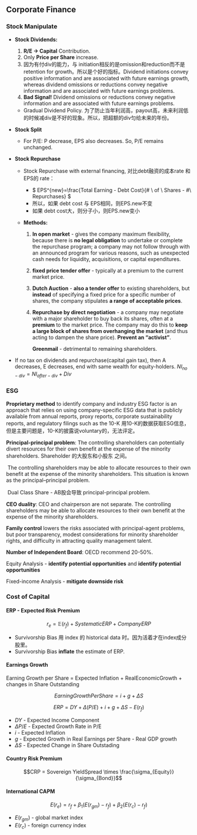 ## Corporate Finance

### Stock Manipulate

- **Stock Dividends:** 

    1. **R/E -> Capital** Contribution. 
    2. Only **Price per Share** increase.
    3. 因为有付div的能力，与 initiation相反的是omission和reduction而不是retention for growth。所以是个好的指标。Dividend initiations convey positive information and are associated with future earnings growth, whereas dividend omissions or reductions convey negative information and are associated with future earnings problems.
    4. **Bad Signal!** Dividend omissions or reductions convey negative information and are associated with future earnings problems.

    - Gradual Dividend Policy. 为了防止当年利润高，payout高，未来利润低的时候减div是不好的现象。所以，把超额的div匀给未来的年份。

- **Stock Split**

    - For P/E: P decrease, EPS also decreases. So, P/E remains unchanged.

- **Stock Repurchase** 

    - Stock Repurchase with external financing, 对比debt融资的成本rate 和 EPS的 rate：

        - $ EPS^{new}=\frac{Total Earning - Debt Cost}{\# \ of \ Shares - \#\ Repurchases} $
        - 所以，如果 debt cost 与 EPS相同，则EPS.new不变
        - 如果 debt cost大，则分子小，则EPS.new变小

    - **Methods:**

         1. **In open market**  -  gives the company maximum flexibility, because there is **no legal obligation** to undertake or complete the repurchase program; a company may not follow through with an announced program for various reasons, such as unexpected cash needs for liquidity, acquisitions, or capital expenditures.

         2. **fixed price tender offer**  -   typically at a premium to the current market price.

         3. **Dutch Auction**  -  **also a tender offer** to existing shareholders, but **instead** of specifying a fixed price for a specific number of shares, the company stipulates **a range of acceptable prices**.

         4. **Repurchase by direct negotiation**  -  a company may negotiate with a major shareholder to buy back its shares, often at a **premium** to the market price. The company may do this to **keep a large block of shares from overhanging the market** (and thus acting to dampen the share price).  **Prevent an “activist”**.  

            **Greenmail** - detrimental to remaining shareholders.

- If no tax on dividends and repurchase(capital gain tax), then A decreases, E decreases, end with same wealth for equity-holders. $NI_{no-div} = NI_{after -div}+Div$

### ESG

**Proprietary method** to identify company and industry ESG factor is an approach that relies on using company-specific ESG data that is publicly available from annual reports, proxy reports, corporate sustainability reports, and regulatory filings such as the 10-K 用10-K的数据获取ESG信息，但是主要问题是，10-K的披露说voluntary的，无法评定。

**Principal-principal problem**: The controlling shareholders can potentially divert resources for their own benefit at the expense of the minority shareholders. Shareholder 的大股东和小股东 之间。

​	The controlling shareholders may be able to allocate resources to their own benefit at the expense of the minority shareholders. This situation is known as the principal–principal problem.

​	Dual Class Share - AB股会导致 principal-principal problem.

**CEO duality**: CEO and chairperson are not separate. The controlling shareholders may be able to allocate resources to their own benefit at the expense of the minority shareholders.

**Family control** lowers the risks associated with principal-agent problems, but poor transparency, modest considerations for minority shareholder rights, and difficulty in attracting quality management talent.

**Number of Independent Board**: OECD recommend 20-50%.

Equity Analysis - **identify potential opportunities** and  **identify potential opportunities** 

Fixed-income Analysis - **mitigate downside risk**

### Cost of Capital

#### ERP - Expected Risk Premium

$$r_e = \mathbb{E}(r_f)+Systematic ERP + Company ERP$$

- Survivorship Bias 用 index 的 historical data 时。因为活着才在index成分股里。
- Survivorship Bias **inflate** the estimate of ERP.

#### Earnings Growth

Earning Growth per Share = Expected Inflation + RealEconomicGrowth + changes in Share Outstanding

$$EarningGrowthPerShare = i + g + \Delta S$$

$$ERP = DY + \Delta(P/E)+i+g+\Delta S - E(r_f) $$

- $DY$ - Expected Income Component
- $\Delta P/E$ - Expected Growth Rate in P/E
- $i$ - Expected Inflation
- $g$ - Expected Growth in Real Earnings per Share - Real GDP growth
- $\Delta S$ - Expected Change in Share Outstading

#### Country Risk Premium 

$$CRP = Sovereign YieldSpread \times \frac{\sigma_{Equity}}{\sigma_{Bond}}$$

#### International CAPM

$$E(r_e) = r_f + \beta_1\bigg(E(r_{gm}) - r_f\bigg) + \beta_2 \bigg( E(r_c) - r_f \bigg)$$

- $E(r_{gm})$ - global market index
- $E(r_c)$ - foreign currency index